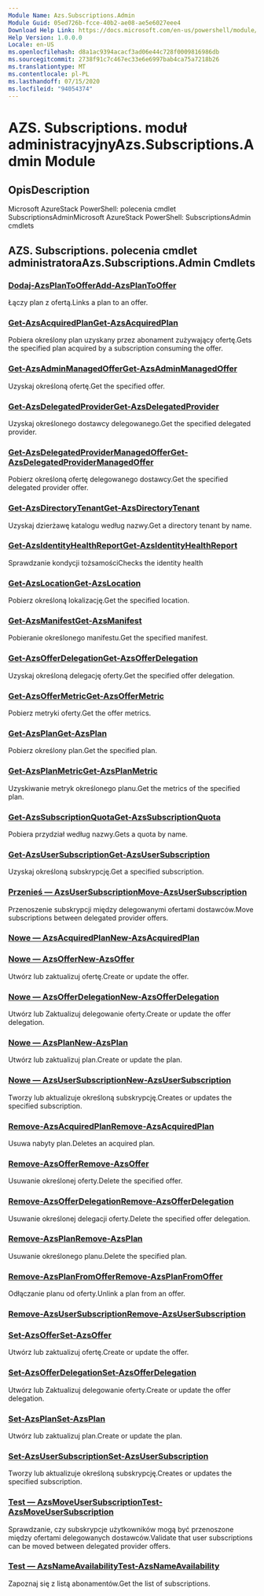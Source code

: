 ```yaml
---
Module Name: Azs.Subscriptions.Admin
Module Guid: 05ed726b-fcce-40b2-ae08-ae5e6027eee4
Download Help Link: https://docs.microsoft.com/en-us/powershell/module/azs.subscriptions.admin
Help Version: 1.0.0.0
Locale: en-US
ms.openlocfilehash: d8a1ac9394acacf3ad06e44c728f0009816986db
ms.sourcegitcommit: 2738f91c7c467ec33e6e6997bab4ca75a7218b26
ms.translationtype: MT
ms.contentlocale: pl-PL
ms.lasthandoff: 07/15/2020
ms.locfileid: "94054374"
---
```

# <span data-ttu-id="723e6-101">AZS. Subscriptions. moduł administracyjny</span><span class="sxs-lookup"><span data-stu-id="723e6-101">Azs.Subscriptions.Admin Module</span></span>
## <span data-ttu-id="723e6-102">Opis</span><span class="sxs-lookup"><span data-stu-id="723e6-102">Description</span></span>
<span data-ttu-id="723e6-103">Microsoft AzureStack PowerShell: polecenia cmdlet SubscriptionsAdmin</span><span class="sxs-lookup"><span data-stu-id="723e6-103">Microsoft AzureStack PowerShell: SubscriptionsAdmin cmdlets</span></span>

## <span data-ttu-id="723e6-104">AZS. Subscriptions. polecenia cmdlet administratora</span><span class="sxs-lookup"><span data-stu-id="723e6-104">Azs.Subscriptions.Admin Cmdlets</span></span>
### [<span data-ttu-id="723e6-105">Dodaj-AzsPlanToOffer</span><span class="sxs-lookup"><span data-stu-id="723e6-105">Add-AzsPlanToOffer</span></span>](Add-AzsPlanToOffer.md)
<span data-ttu-id="723e6-106">Łączy plan z ofertą.</span><span class="sxs-lookup"><span data-stu-id="723e6-106">Links a plan to an offer.</span></span>

### [<span data-ttu-id="723e6-107">Get-AzsAcquiredPlan</span><span class="sxs-lookup"><span data-stu-id="723e6-107">Get-AzsAcquiredPlan</span></span>](Get-AzsAcquiredPlan.md)
<span data-ttu-id="723e6-108">Pobiera określony plan uzyskany przez abonament zużywający ofertę.</span><span class="sxs-lookup"><span data-stu-id="723e6-108">Gets the specified plan acquired by a subscription consuming the offer.</span></span>

### [<span data-ttu-id="723e6-109">Get-AzsAdminManagedOffer</span><span class="sxs-lookup"><span data-stu-id="723e6-109">Get-AzsAdminManagedOffer</span></span>](Get-AzsAdminManagedOffer.md)
<span data-ttu-id="723e6-110">Uzyskaj określoną ofertę.</span><span class="sxs-lookup"><span data-stu-id="723e6-110">Get the specified offer.</span></span>

### [<span data-ttu-id="723e6-111">Get-AzsDelegatedProvider</span><span class="sxs-lookup"><span data-stu-id="723e6-111">Get-AzsDelegatedProvider</span></span>](Get-AzsDelegatedProvider.md)
<span data-ttu-id="723e6-112">Uzyskaj określonego dostawcy delegowanego.</span><span class="sxs-lookup"><span data-stu-id="723e6-112">Get the specified delegated provider.</span></span>

### [<span data-ttu-id="723e6-113">Get-AzsDelegatedProviderManagedOffer</span><span class="sxs-lookup"><span data-stu-id="723e6-113">Get-AzsDelegatedProviderManagedOffer</span></span>](Get-AzsDelegatedProviderManagedOffer.md)
<span data-ttu-id="723e6-114">Pobierz określoną ofertę delegowanego dostawcy.</span><span class="sxs-lookup"><span data-stu-id="723e6-114">Get the specified delegated provider offer.</span></span>

### [<span data-ttu-id="723e6-115">Get-AzsDirectoryTenant</span><span class="sxs-lookup"><span data-stu-id="723e6-115">Get-AzsDirectoryTenant</span></span>](Get-AzsDirectoryTenant.md)
<span data-ttu-id="723e6-116">Uzyskaj dzierżawę katalogu według nazwy.</span><span class="sxs-lookup"><span data-stu-id="723e6-116">Get a directory tenant by name.</span></span>

### [<span data-ttu-id="723e6-117">Get-AzsIdentityHealthReport</span><span class="sxs-lookup"><span data-stu-id="723e6-117">Get-AzsIdentityHealthReport</span></span>](Get-AzsIdentityHealthReport.md)
<span data-ttu-id="723e6-118">Sprawdzanie kondycji tożsamości</span><span class="sxs-lookup"><span data-stu-id="723e6-118">Checks the identity health</span></span>

### [<span data-ttu-id="723e6-119">Get-AzsLocation</span><span class="sxs-lookup"><span data-stu-id="723e6-119">Get-AzsLocation</span></span>](Get-AzsLocation.md)
<span data-ttu-id="723e6-120">Pobierz określoną lokalizację.</span><span class="sxs-lookup"><span data-stu-id="723e6-120">Get the specified location.</span></span>

### [<span data-ttu-id="723e6-121">Get-AzsManifest</span><span class="sxs-lookup"><span data-stu-id="723e6-121">Get-AzsManifest</span></span>](Get-AzsManifest.md)
<span data-ttu-id="723e6-122">Pobieranie określonego manifestu.</span><span class="sxs-lookup"><span data-stu-id="723e6-122">Get the specified manifest.</span></span>

### [<span data-ttu-id="723e6-123">Get-AzsOfferDelegation</span><span class="sxs-lookup"><span data-stu-id="723e6-123">Get-AzsOfferDelegation</span></span>](Get-AzsOfferDelegation.md)
<span data-ttu-id="723e6-124">Uzyskaj określoną delegację oferty.</span><span class="sxs-lookup"><span data-stu-id="723e6-124">Get the specified offer delegation.</span></span>

### [<span data-ttu-id="723e6-125">Get-AzsOfferMetric</span><span class="sxs-lookup"><span data-stu-id="723e6-125">Get-AzsOfferMetric</span></span>](Get-AzsOfferMetric.md)
<span data-ttu-id="723e6-126">Pobierz metryki oferty.</span><span class="sxs-lookup"><span data-stu-id="723e6-126">Get the offer metrics.</span></span>

### [<span data-ttu-id="723e6-127">Get-AzsPlan</span><span class="sxs-lookup"><span data-stu-id="723e6-127">Get-AzsPlan</span></span>](Get-AzsPlan.md)
<span data-ttu-id="723e6-128">Pobierz określony plan.</span><span class="sxs-lookup"><span data-stu-id="723e6-128">Get the specified plan.</span></span>

### [<span data-ttu-id="723e6-129">Get-AzsPlanMetric</span><span class="sxs-lookup"><span data-stu-id="723e6-129">Get-AzsPlanMetric</span></span>](Get-AzsPlanMetric.md)
<span data-ttu-id="723e6-130">Uzyskiwanie metryk określonego planu.</span><span class="sxs-lookup"><span data-stu-id="723e6-130">Get the metrics of the specified plan.</span></span>

### [<span data-ttu-id="723e6-131">Get-AzsSubscriptionQuota</span><span class="sxs-lookup"><span data-stu-id="723e6-131">Get-AzsSubscriptionQuota</span></span>](Get-AzsSubscriptionQuota.md)
<span data-ttu-id="723e6-132">Pobiera przydział według nazwy.</span><span class="sxs-lookup"><span data-stu-id="723e6-132">Gets a quota by name.</span></span>

### [<span data-ttu-id="723e6-133">Get-AzsUserSubscription</span><span class="sxs-lookup"><span data-stu-id="723e6-133">Get-AzsUserSubscription</span></span>](Get-AzsUserSubscription.md)
<span data-ttu-id="723e6-134">Uzyskaj określoną subskrypcję.</span><span class="sxs-lookup"><span data-stu-id="723e6-134">Get a specified subscription.</span></span>

### [<span data-ttu-id="723e6-135">Przenieś — AzsUserSubscription</span><span class="sxs-lookup"><span data-stu-id="723e6-135">Move-AzsUserSubscription</span></span>](Move-AzsUserSubscription.md)
<span data-ttu-id="723e6-136">Przenoszenie subskrypcji między delegowanymi ofertami dostawców.</span><span class="sxs-lookup"><span data-stu-id="723e6-136">Move subscriptions between delegated provider offers.</span></span>

### [<span data-ttu-id="723e6-137">Nowe — AzsAcquiredPlan</span><span class="sxs-lookup"><span data-stu-id="723e6-137">New-AzsAcquiredPlan</span></span>](New-AzsAcquiredPlan.md)


### [<span data-ttu-id="723e6-138">Nowe — AzsOffer</span><span class="sxs-lookup"><span data-stu-id="723e6-138">New-AzsOffer</span></span>](New-AzsOffer.md)
<span data-ttu-id="723e6-139">Utwórz lub zaktualizuj ofertę.</span><span class="sxs-lookup"><span data-stu-id="723e6-139">Create or update the offer.</span></span>

### [<span data-ttu-id="723e6-140">Nowe — AzsOfferDelegation</span><span class="sxs-lookup"><span data-stu-id="723e6-140">New-AzsOfferDelegation</span></span>](New-AzsOfferDelegation.md)
<span data-ttu-id="723e6-141">Utwórz lub Zaktualizuj delegowanie oferty.</span><span class="sxs-lookup"><span data-stu-id="723e6-141">Create or update the offer delegation.</span></span>

### [<span data-ttu-id="723e6-142">Nowe — AzsPlan</span><span class="sxs-lookup"><span data-stu-id="723e6-142">New-AzsPlan</span></span>](New-AzsPlan.md)
<span data-ttu-id="723e6-143">Utwórz lub zaktualizuj plan.</span><span class="sxs-lookup"><span data-stu-id="723e6-143">Create or update the plan.</span></span>

### [<span data-ttu-id="723e6-144">Nowe — AzsUserSubscription</span><span class="sxs-lookup"><span data-stu-id="723e6-144">New-AzsUserSubscription</span></span>](New-AzsUserSubscription.md)
<span data-ttu-id="723e6-145">Tworzy lub aktualizuje określoną subskrypcję.</span><span class="sxs-lookup"><span data-stu-id="723e6-145">Creates or updates the specified subscription.</span></span>

### [<span data-ttu-id="723e6-146">Remove-AzsAcquiredPlan</span><span class="sxs-lookup"><span data-stu-id="723e6-146">Remove-AzsAcquiredPlan</span></span>](Remove-AzsAcquiredPlan.md)
<span data-ttu-id="723e6-147">Usuwa nabyty plan.</span><span class="sxs-lookup"><span data-stu-id="723e6-147">Deletes an acquired plan.</span></span>

### [<span data-ttu-id="723e6-148">Remove-AzsOffer</span><span class="sxs-lookup"><span data-stu-id="723e6-148">Remove-AzsOffer</span></span>](Remove-AzsOffer.md)
<span data-ttu-id="723e6-149">Usuwanie określonej oferty.</span><span class="sxs-lookup"><span data-stu-id="723e6-149">Delete the specified offer.</span></span>

### [<span data-ttu-id="723e6-150">Remove-AzsOfferDelegation</span><span class="sxs-lookup"><span data-stu-id="723e6-150">Remove-AzsOfferDelegation</span></span>](Remove-AzsOfferDelegation.md)
<span data-ttu-id="723e6-151">Usuwanie określonej delegacji oferty.</span><span class="sxs-lookup"><span data-stu-id="723e6-151">Delete the specified offer delegation.</span></span>

### [<span data-ttu-id="723e6-152">Remove-AzsPlan</span><span class="sxs-lookup"><span data-stu-id="723e6-152">Remove-AzsPlan</span></span>](Remove-AzsPlan.md)
<span data-ttu-id="723e6-153">Usuwanie określonego planu.</span><span class="sxs-lookup"><span data-stu-id="723e6-153">Delete the specified plan.</span></span>

### [<span data-ttu-id="723e6-154">Remove-AzsPlanFromOffer</span><span class="sxs-lookup"><span data-stu-id="723e6-154">Remove-AzsPlanFromOffer</span></span>](Remove-AzsPlanFromOffer.md)
<span data-ttu-id="723e6-155">Odłączanie planu od oferty.</span><span class="sxs-lookup"><span data-stu-id="723e6-155">Unlink a plan from an offer.</span></span>

### [<span data-ttu-id="723e6-156">Remove-AzsUserSubscription</span><span class="sxs-lookup"><span data-stu-id="723e6-156">Remove-AzsUserSubscription</span></span>](Remove-AzsUserSubscription.md)


### [<span data-ttu-id="723e6-157">Set-AzsOffer</span><span class="sxs-lookup"><span data-stu-id="723e6-157">Set-AzsOffer</span></span>](Set-AzsOffer.md)
<span data-ttu-id="723e6-158">Utwórz lub zaktualizuj ofertę.</span><span class="sxs-lookup"><span data-stu-id="723e6-158">Create or update the offer.</span></span>

### [<span data-ttu-id="723e6-159">Set-AzsOfferDelegation</span><span class="sxs-lookup"><span data-stu-id="723e6-159">Set-AzsOfferDelegation</span></span>](Set-AzsOfferDelegation.md)
<span data-ttu-id="723e6-160">Utwórz lub Zaktualizuj delegowanie oferty.</span><span class="sxs-lookup"><span data-stu-id="723e6-160">Create or update the offer delegation.</span></span>

### [<span data-ttu-id="723e6-161">Set-AzsPlan</span><span class="sxs-lookup"><span data-stu-id="723e6-161">Set-AzsPlan</span></span>](Set-AzsPlan.md)
<span data-ttu-id="723e6-162">Utwórz lub zaktualizuj plan.</span><span class="sxs-lookup"><span data-stu-id="723e6-162">Create or update the plan.</span></span>

### [<span data-ttu-id="723e6-163">Set-AzsUserSubscription</span><span class="sxs-lookup"><span data-stu-id="723e6-163">Set-AzsUserSubscription</span></span>](Set-AzsUserSubscription.md)
<span data-ttu-id="723e6-164">Tworzy lub aktualizuje określoną subskrypcję.</span><span class="sxs-lookup"><span data-stu-id="723e6-164">Creates or updates the specified subscription.</span></span>

### [<span data-ttu-id="723e6-165">Test — AzsMoveUserSubscription</span><span class="sxs-lookup"><span data-stu-id="723e6-165">Test-AzsMoveUserSubscription</span></span>](Test-AzsMoveUserSubscription.md)
<span data-ttu-id="723e6-166">Sprawdzanie, czy subskrypcje użytkowników mogą być przenoszone między ofertami delegowanych dostawców.</span><span class="sxs-lookup"><span data-stu-id="723e6-166">Validate that user subscriptions can be moved between delegated provider offers.</span></span>

### [<span data-ttu-id="723e6-167">Test — AzsNameAvailability</span><span class="sxs-lookup"><span data-stu-id="723e6-167">Test-AzsNameAvailability</span></span>](Test-AzsNameAvailability.md)
<span data-ttu-id="723e6-168">Zapoznaj się z listą abonamentów.</span><span class="sxs-lookup"><span data-stu-id="723e6-168">Get the list of subscriptions.</span></span>

